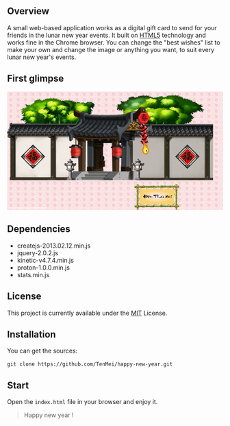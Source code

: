 ## Overview

A small web-based application works as a digital gift card to send for your friends in the lunar new year events. It built on [HTML5](https://en.wikipedia.org/wiki/HTML5) technology and works fine in the Chrome browser.
You can change the "best wishes" list to make your own and change the image or anything you want, to suit every lunar new year's events.

## First glimpse
![Happy New Year](https://github.com/TenMei/happy-new-year/blob/master/screenshots/happy-new-year.gif)

## Dependencies
- createjs-2013.02.12.min.js
- jquery-2.0.2.js
- kinetic-v4.7.4.min.js
- proton-1.0.0.min.js
- stats.min.js

## License
This project is currently available under the [MIT](https://github.com/TenMei/happy-new-year/blob/master/LICENSE) License.

## Installation
You can get the sources:
```
git clone https://github.com/TenMei/happy-new-year.git
```

## Start
Open the `index.html` file in your browser and enjoy it.

> Happy new year !

